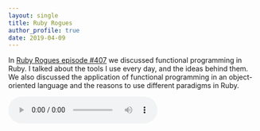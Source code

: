 ```yaml
---
layout: single
title: Ruby Rogues
author_profile: true
date: 2019-04-09
---
```


In [Ruby Rogues episode #407](https://devchat.tv/ruby-rogues/rr-407-functional-programming-in-ruby-using-dry-gems-with-igor-morozov/) we discussed functional programming in Ruby. I talked about the tools I use every day, and the ideas behind them. We also discussed the application of functional programming in an object-oriented language and the reasons to use different paradigms in Ruby.

<audio src="https://devchat.cachefly.net/rubyrogues/RR_407_Partial_Application_Currying_and_other_Functional_Traits_of_Ruby_with_Igor_Morozov.mp3" controls></audio>


